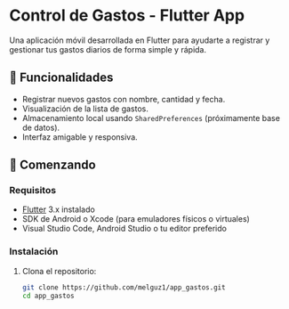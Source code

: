 # Control de Gastos - Flutter App

Una aplicación móvil desarrollada en Flutter para ayudarte a registrar y gestionar tus gastos diarios de forma simple y rápida.

## 📱 Funcionalidades

- Registrar nuevos gastos con nombre, cantidad y fecha.
- Visualización de la lista de gastos.
- Almacenamiento local usando `SharedPreferences` (próximamente base de datos).
- Interfaz amigable y responsiva.

## 🚀 Comenzando

### Requisitos

- [Flutter](https://flutter.dev/docs/get-started/install) 3.x instalado
- SDK de Android o Xcode (para emuladores físicos o virtuales)
- Visual Studio Code, Android Studio o tu editor preferido

### Instalación

1. Clona el repositorio:
   ```bash
   git clone https://github.com/melguz1/app_gastos.git
   cd app_gastos